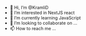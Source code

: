 - 👋 Hi, I’m @KramliD
- 👀 I’m interested in NextJS react
- 🌱 I’m currently learning JavaScript
- 💞️ I’m looking to collaborate on ...
- 📫 How to reach me ...

<!---
KramliD/KramliD is a ✨ special ✨ repository because its `README.md` (this file) appears on your GitHub profile.
You can click the Preview link to take a look at your changes.
--->
